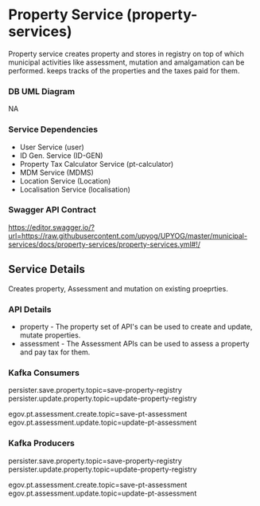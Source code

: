 # Property Service (property-services)

Property service creates property and stores in registry on top of which municipal activities like assessment, mutation and amalgamation can be performed. keeps tracks of the properties and the taxes paid for them.

### DB UML Diagram

NA

### Service Dependencies

- User Service (user)
- ID Gen. Service (ID-GEN)
- Property Tax Calculator Service (pt-calculator)
- MDM Service (MDMS)
- Location Service (Location)
- Localisation Service (localisation)

### Swagger API Contract

https://editor.swagger.io/?url=https://raw.githubusercontent.com/upyog/UPYOG/master/municipal-services/docs/property-services/property-services.yml#!/

## Service Details

Creates property, Assessment and mutation on existing proeprties.

### API Details

- property - The property set of API's can be used to create and update, mutate properties.
- assessment - The Assessment APIs can be used to assess a property and pay tax for them.

### Kafka Consumers

persister.save.property.topic=save-property-registry
persister.update.property.topic=update-property-registry

egov.pt.assessment.create.topic=save-pt-assessment
egov.pt.assessment.update.topic=update-pt-assessment

### Kafka Producers

persister.save.property.topic=save-property-registry
persister.update.property.topic=update-property-registry

egov.pt.assessment.create.topic=save-pt-assessment
egov.pt.assessment.update.topic=update-pt-assessment

